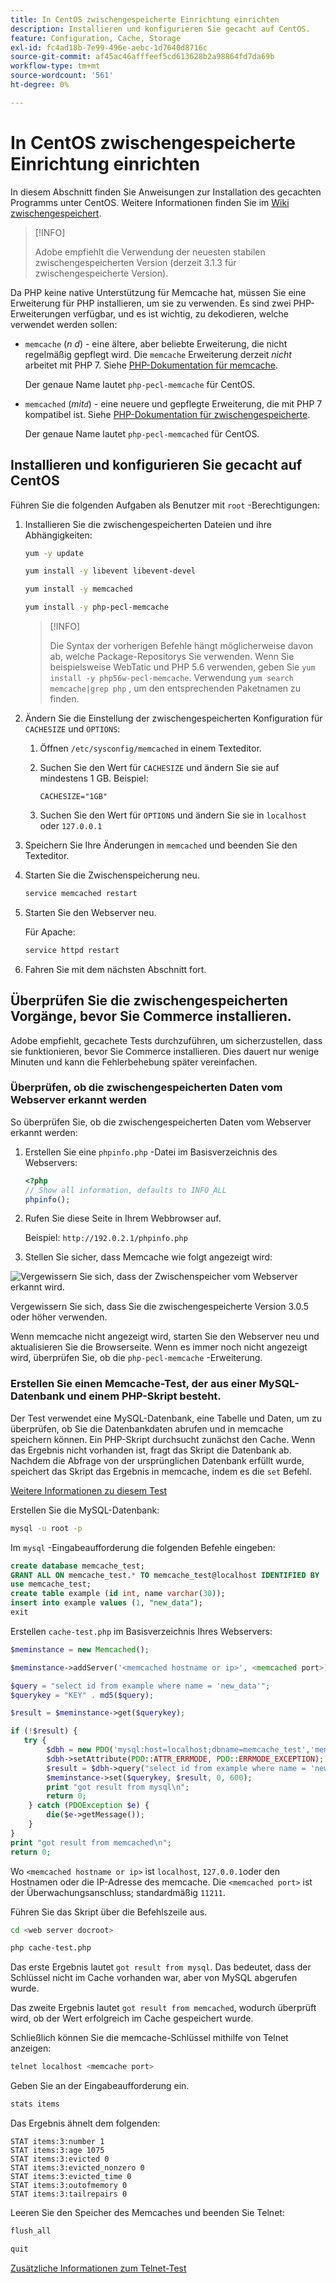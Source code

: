 ```yaml
---
title: In CentOS zwischengespeicherte Einrichtung einrichten
description: Installieren und konfigurieren Sie gecacht auf CentOS.
feature: Configuration, Cache, Storage
exl-id: fc4ad18b-7e99-496e-aebc-1d7640d8716c
source-git-commit: af45ac46afffeef5cd613628b2a98864fd7da69b
workflow-type: tm+mt
source-wordcount: '561'
ht-degree: 0%

---
```


# In CentOS zwischengespeicherte Einrichtung einrichten

In diesem Abschnitt finden Sie Anweisungen zur Installation des gecachten Programms unter CentOS. Weitere Informationen finden Sie im [Wiki zwischengespeichert](https://github.com/memcached/old-wiki).

>[!INFO]
>
>Adobe empfiehlt die Verwendung der neuesten stabilen zwischengespeicherten Version (derzeit 3.1.3 für zwischengespeicherte Version).

Da PHP keine native Unterstützung für Memcache hat, müssen Sie eine Erweiterung für PHP installieren, um sie zu verwenden. Es sind zwei PHP-Erweiterungen verfügbar, und es ist wichtig, zu dekodieren, welche verwendet werden sollen:

- `memcache` (_n d_) - eine ältere, aber beliebte Erweiterung, die nicht regelmäßig gepflegt wird.
Die `memcache` Erweiterung derzeit _nicht_ arbeitet mit PHP 7. Siehe [PHP-Dokumentation für memcache](https://www.php.net/manual/en/book.memcache.php).

   Der genaue Name lautet `php-pecl-memcache` für CentOS.

- `memcached` (_mit`d`_) - eine neuere und gepflegte Erweiterung, die mit PHP 7 kompatibel ist. Siehe [PHP-Dokumentation für zwischengespeicherte](https://www.php.net/manual/en/book.memcached.php).

   Der genaue Name lautet `php-pecl-memcached` für CentOS.

## Installieren und konfigurieren Sie gecacht auf CentOS

Führen Sie die folgenden Aufgaben als Benutzer mit `root` -Berechtigungen:

1. Installieren Sie die zwischengespeicherten Dateien und ihre Abhängigkeiten:

   ```bash
   yum -y update
   ```

   ```bash
   yum install -y libevent libevent-devel
   ```

   ```bash
   yum install -y memcached
   ```

   ```bash
   yum install -y php-pecl-memcache
   ```

   >[!INFO]
   >
   >Die Syntax der vorherigen Befehle hängt möglicherweise davon ab, welche Package-Repositorys Sie verwenden. Wenn Sie beispielsweise WebTatic und PHP 5.6 verwenden, geben Sie `yum install -y php56w-pecl-memcache`. Verwendung `yum search memcache|grep php` , um den entsprechenden Paketnamen zu finden.


1. Ändern Sie die Einstellung der zwischengespeicherten Konfiguration für `CACHESIZE` und `OPTIONS`:

   1. Öffnen `/etc/sysconfig/memcached` in einem Texteditor.
   1. Suchen Sie den Wert für `CACHESIZE` und ändern Sie sie auf mindestens 1 GB. Beispiel:

      ```config
      CACHESIZE="1GB"
      ```

   1. Suchen Sie den Wert für `OPTIONS` und ändern Sie sie in `localhost` oder `127.0.0.1`

1. Speichern Sie Ihre Änderungen in `memcached` und beenden Sie den Texteditor.
1. Starten Sie die Zwischenspeicherung neu.

   ```bash
   service memcached restart
   ```

1. Starten Sie den Webserver neu.

   Für Apache:

   ```bash
   service httpd restart
   ```

1. Fahren Sie mit dem nächsten Abschnitt fort.

## Überprüfen Sie die zwischengespeicherten Vorgänge, bevor Sie Commerce installieren.

Adobe empfiehlt, gecachete Tests durchzuführen, um sicherzustellen, dass sie funktionieren, bevor Sie Commerce installieren. Dies dauert nur wenige Minuten und kann die Fehlerbehebung später vereinfachen.

### Überprüfen, ob die zwischengespeicherten Daten vom Webserver erkannt werden

So überprüfen Sie, ob die zwischengespeicherten Daten vom Webserver erkannt werden:

1. Erstellen Sie eine `phpinfo.php` -Datei im Basisverzeichnis des Webservers:

   ```php
   <?php
   // Show all information, defaults to INFO_ALL
   phpinfo();
   ```

1. Rufen Sie diese Seite in Ihrem Webbrowser auf.

   Beispiel: `http://192.0.2.1/phpinfo.php`

1. Stellen Sie sicher, dass Memcache wie folgt angezeigt wird:

![Vergewissern Sie sich, dass der Zwischenspeicher vom Webserver erkannt wird.](../../assets/configuration/memcache.png)

Vergewissern Sie sich, dass Sie die zwischengespeicherte Version 3.0.5 oder höher verwenden.

Wenn memcache nicht angezeigt wird, starten Sie den Webserver neu und aktualisieren Sie die Browserseite. Wenn es immer noch nicht angezeigt wird, überprüfen Sie, ob die `php-pecl-memcache` -Erweiterung.

### Erstellen Sie einen Memcache-Test, der aus einer MySQL-Datenbank und einem PHP-Skript besteht.

Der Test verwendet eine MySQL-Datenbank, eine Tabelle und Daten, um zu überprüfen, ob Sie die Datenbankdaten abrufen und in memcache speichern können. Ein PHP-Skript durchsucht zunächst den Cache. Wenn das Ergebnis nicht vorhanden ist, fragt das Skript die Datenbank ab. Nachdem die Abfrage von der ursprünglichen Datenbank erfüllt wurde, speichert das Skript das Ergebnis in memcache, indem es die `set` Befehl.

[Weitere Informationen zu diesem Test](https://www.digitalocean.com/community/tutorials/how-to-install-and-use-memcache-on-ubuntu-12-04)

Erstellen Sie die MySQL-Datenbank:

```bash
mysql -u root -p
```

Im `mysql` -Eingabeaufforderung die folgenden Befehle eingeben:

```sql
create database memcache_test;
GRANT ALL ON memcache_test.* TO memcache_test@localhost IDENTIFIED BY 'memcache_test';
use memcache_test;
create table example (id int, name varchar(30));
insert into example values (1, "new_data");
exit
```

Erstellen `cache-test.php` im Basisverzeichnis Ihres Webservers:

```php
$meminstance = new Memcached();

$meminstance->addServer('<memcached hostname or ip>', <memcached port>);

$query = "select id from example where name = 'new_data'";
$querykey = "KEY" . md5($query);

$result = $meminstance->get($querykey);

if (!$result) {
   try {
        $dbh = new PDO('mysql:host=localhost;dbname=memcache_test','memcache_test','memcache_test');
        $dbh->setAttribute(PDO::ATTR_ERRMODE, PDO::ERRMODE_EXCEPTION);
        $result = $dbh->query("select id from example where name = 'new_data'")->fetch();
        $meminstance->set($querykey, $result, 0, 600);
        print "got result from mysql\n";
        return 0;
    } catch (PDOException $e) {
        die($e->getMessage());
    }
}
print "got result from memcached\n";
return 0;
```

Wo `<memcached hostname or ip>` ist `localhost`, `127.0.0.1`oder den Hostnamen oder die IP-Adresse des memcache. Die `<memcached port>` ist der Überwachungsanschluss; standardmäßig `11211`.

Führen Sie das Skript über die Befehlszeile aus.

```bash
cd <web server docroot>
```

```bash
php cache-test.php
```

Das erste Ergebnis lautet `got result from mysql`. Das bedeutet, dass der Schlüssel nicht im Cache vorhanden war, aber von MySQL abgerufen wurde.

Das zweite Ergebnis lautet `got result from memcached`, wodurch überprüft wird, ob der Wert erfolgreich im Cache gespeichert wurde.

Schließlich können Sie die memcache-Schlüssel mithilfe von Telnet anzeigen:

```bash
telnet localhost <memcache port>
```

Geben Sie an der Eingabeaufforderung ein.

```bash
stats items
```

Das Ergebnis ähnelt dem folgenden:

```terminal
STAT items:3:number 1
STAT items:3:age 1075
STAT items:3:evicted 0
STAT items:3:evicted_nonzero 0
STAT items:3:evicted_time 0
STAT items:3:outofmemory 0
STAT items:3:tailrepairs 0
```

Leeren Sie den Speicher des Memcaches und beenden Sie Telnet:

```bash
flush_all
```

```bash
quit
```

[Zusätzliche Informationen zum Telnet-Test](https://darkcoding.net/software/memcached-list-all-keys/)
